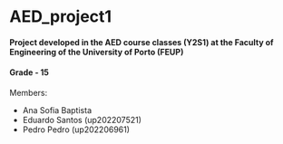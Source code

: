 # AED_project1

#### Project developed in the AED course classes (Y2S1) at the Faculty of Engineering of the University of Porto (FEUP)

#### Grade - 15

Members:
- Ana Sofia Baptista
- Eduardo Santos (up202207521)
- Pedro Pedro (up202206961)
